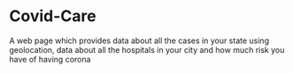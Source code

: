 # Covid-Care
A web page which provides data about all the cases in your state using geolocation, data about all the hospitals in your city and how much risk you have of having corona
